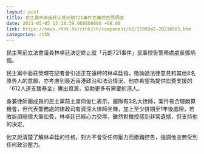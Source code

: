 ```yaml
---
layout: post
title: 民主黨林卓廷終止就元朗721事件民事控告鄧炳強　　
date: 2021-05-05 15:18:39.000000000 +08:00
link: https://news.rthk.hk/rthk/ch/component/k2/1589342-20210505.htm
categories: rthk
---
```


民主黨前立法會議員林卓廷決定終止就「元朗721事件」民事控告警務處處長鄧炳強。

民主黨中委莊榮輝在記者會引述正在還柙的林卓廷指，徵詢過法律意見和其他8名原告人的意願，亦考慮到最近香港政治和法治情況，他亦希望為提供訟費支援的「612人道支援基金」騰出資源，協助更多有需要的港人。

身兼律師團成員的民主黨前主席何俊仁表示，團隊有3名大律師，案件有合理勝算機會，但代表警務處的律政司有資深大律師坐陣，加上至少排期至1年後處理，若敗訴須賠償大筆訟費，林卓廷已經心力交瘁，雖然對撤控感到非常遺憾，但支持他的決定。

他又說清楚了解林卓廷的性格，對方不會受任何壓力而撤銷控告，強調他並無受到任何政治壓力。
